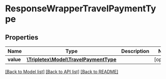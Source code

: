 # ResponseWrapperTravelPaymentType

## Properties
Name | Type | Description | Notes
------------ | ------------- | ------------- | -------------
**value** | [**\Tripletex\Model\TravelPaymentType**](TravelPaymentType.md) |  | [optional] 

[[Back to Model list]](../README.md#documentation-for-models) [[Back to API list]](../README.md#documentation-for-api-endpoints) [[Back to README]](../README.md)

